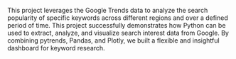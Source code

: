 This project leverages the Google Trends data to analyze the search popularity of specific keywords across different regions and over a defined period of time. 
This project successfully demonstrates how Python can be used to extract, analyze, and visualize search interest data from Google.
By combining pytrends, Pandas, and Plotly, we built a flexible and insightful dashboard for keyword research.
